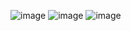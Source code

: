 ![image](https://user-images.githubusercontent.com/54903276/152850317-6168fb6a-9638-4656-85fe-48b10a0949ef.png)
![image](https://user-images.githubusercontent.com/54903276/152850385-680960f9-a76b-4ebb-a18c-b9866026a265.png)
![image](https://user-images.githubusercontent.com/54903276/152850466-9994ed6c-e2f2-49d9-8478-51c89cd5af8d.png)
